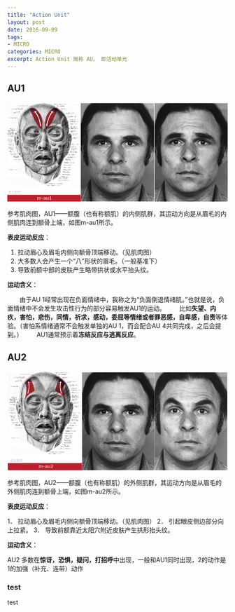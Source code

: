 ```yaml
---
title: "Action Unit"
layout: post
date: 2016-09-09
tags:
- MICRO
categories: MICRO
excerpt: Action Unit 简称 AU， 即活动单元
---
```


## AU1

![](/assets/images/2016-09-09-au-01.png)

参考肌肉图，AU1——额腹（也有称额肌）的内侧肌群，其运动方向是从眉毛的内侧肌肉连到额骨上端，如图m-au1所示。

**表皮运动反应**：

1.	拉动眉心及眉毛内侧向额骨顶端移动。（见肌肉图）
2.	大多数人会产生一个“八”形状的眉毛。（一般基准下）
3.	导致前额中部的皮肤产生略带拱状或水平抬头纹。

**运动含义**：

　　由于AU 1经常出现在负面情绪中，我称之为“负面倒退情绪肌。”也就是说，负面情绪中不会发生攻击性行为的部分容易触发AU1的运动。
　　比如**失望、内疚，害怕，悲伤，同情，祈求，感动，委屈等情绪或者罪恶感，自卑感，自责**等体验。（害怕系情绪通常不会触发单独的AU 1，而会配合AU 4共同完成，之后会提到。）
　　AU1通常预示着**冻结反应与逃离反应**。

## AU2

![](/assets/images/2016-09-09-au-02.png)

参考肌肉图，AU2——额腹（也有称额肌）的外侧肌群，其运动方向是从眉毛的外侧肌肉连到额骨上端，如图m-au2所示。

**表皮运动反应**：

1．	拉动眉心及眉毛内侧向额骨顶端移动。（见肌肉图）
2．	引起眼皮侧边部分向上拉紧。
3．	导致前额靠近太阳穴附近皮肤产生拱形抬头纹。

**运动含义**：

AU2 多数在**惊讶，恐惧，疑问，打招呼**中出现，一般和AU1同时出现，2的动作是1的加强（补充、连带）动作


### test

test